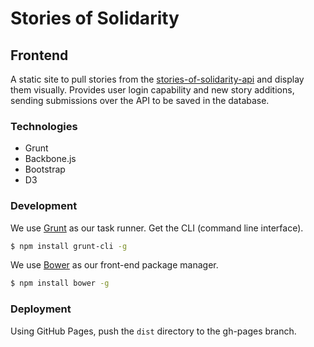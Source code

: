 # Stories of Solidarity

## Frontend 

A static site to pull stories from the [stories-of-solidarity-api](https://github.com/spacedogXYZ/stories-of-solidarity-api) and display them visually. Provides user login capability and new story additions, sending submissions over the API to be saved in the database.

### Technologies

* Grunt
* Backbone.js
* Bootstrap
* D3

### Development

We use [Grunt](http://gruntjs.com/) as our task runner. Get the CLI (command line interface).

```bash
$ npm install grunt-cli -g
```

We use [Bower](http://bower.io/) as our front-end package manager.

```bash
$ npm install bower -g
```


### Deployment

Using GitHub Pages, push the `dist` directory to the gh-pages branch.